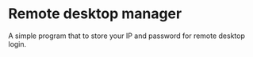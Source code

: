 # Remote desktop manager
A simple program that to store your IP and password for remote desktop login.
